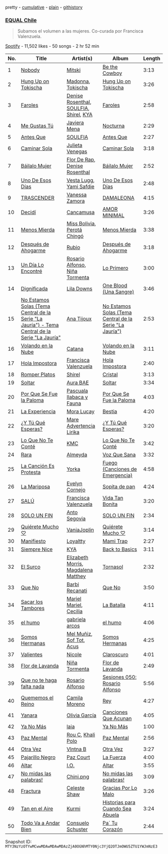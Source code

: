 pretty - [cumulative](/playlists/cumulative/37i9dQZF1DXaXeq4HFmqQR.md) - [plain](/playlists/plain/37i9dQZF1DXaXeq4HFmqQR) - [githistory](https://github.githistory.xyz/mackorone/spotify-playlist-archive/blob/main/playlists/plain/37i9dQZF1DXaXeq4HFmqQR)

### [EQUAL Chile](https://open.spotify.com/playlist/37i9dQZF1DXaXeq4HFmqQR)

> Subamos el volumen a las mujeres\. Co\-curada por Francisca Valenzuela.

[Spotify](https://open.spotify.com/user/spotify) - 11,502 likes - 50 songs - 2 hr 52 min

| No. | Title | Artist(s) | Album | Length |
|---|---|---|---|---|
| 1 | [Nobody](https://open.spotify.com/track/2P5yIMu2DNeMXTyOANKS6k) | [Mitski](https://open.spotify.com/artist/2uYWxilOVlUdk4oV9DvwqK) | [Be the Cowboy](https://open.spotify.com/album/42cH7mrkfljkqkxA2Ip9Xq) | 3:13 |
| 2 | [Hung Up on Tokischa](https://open.spotify.com/track/3oJzE5dSRl51xxzLeih0sy) | [Madonna](https://open.spotify.com/artist/6tbjWDEIzxoDsBA1FuhfPW), [Tokischa](https://open.spotify.com/artist/2p4aN0Uxkk3iT3HK0cJ2cJ) | [Hung Up on Tokischa](https://open.spotify.com/album/0lJ8KgNF2nzGoCv2yfrBxQ) | 3:26 |
| 3 | [Faroles](https://open.spotify.com/track/4eh4Et24YVZ97mCumJe0IK) | [Denise Rosenthal](https://open.spotify.com/artist/73SBwOgH6mrS09OyFHdR62), [SOULFIA](https://open.spotify.com/artist/1Q9Sx5tOmwems0qwLJZ5Cy), [Shirel](https://open.spotify.com/artist/5fNV5ubt46GqUpyP7Mh4Ln), [KYA](https://open.spotify.com/artist/1D1DNu1iQq7j7hFOlJZJyP) | [Faroles](https://open.spotify.com/album/6E2eSxShTgMRZi3WKjJev0) | 2:58 |
| 4 | [Me Gustas Tú](https://open.spotify.com/track/5rKuJ17ulyXWrqtLKS4sFM) | [Javiera Mena](https://open.spotify.com/artist/6c0qylj1D1gqcUUN2P8Ofp) | [Nocturna](https://open.spotify.com/album/5vU4ilAXgThxcO2wEuPuk3) | 2:29 |
| 5 | [Antes Que](https://open.spotify.com/track/3WPrnwpxefLYwGejFCpP7W) | [SOULFIA](https://open.spotify.com/artist/1Q9Sx5tOmwems0qwLJZ5Cy) | [Antes Que](https://open.spotify.com/album/3nxTxqohB4uES4GJxnBG6c) | 2:27 |
| 6 | [Caminar Sola](https://open.spotify.com/track/1ZGTVVXlL3FkaTGyNQey2P) | [Julieta Venegas](https://open.spotify.com/artist/2QWIScpFDNxmS6ZEMIUvgm) | [Caminar Sola](https://open.spotify.com/album/5MJYQdDfWT6r77caberwu2) | 3:18 |
| 7 | [Báilalo Mujer](https://open.spotify.com/track/1RdQkmD04McqnaiN76PohD) | [Flor De Rap](https://open.spotify.com/artist/3ZIZqvSbTL7mIEyXmbbXs7), [Denise Rosenthal](https://open.spotify.com/artist/73SBwOgH6mrS09OyFHdR62) | [Báilalo Mujer](https://open.spotify.com/album/3TqIGSpoilpG6QXGpwn5X5) | 2:52 |
| 8 | [Uno De Esos Días](https://open.spotify.com/track/3knplr6ptMfZ4B1inYhfXP) | [Vesta Lugg](https://open.spotify.com/artist/4BMCoatjMD45S9nDzLVa3c), [Yami Safdie](https://open.spotify.com/artist/4RWJOoYwgF978LOn8Fainp) | [Uno De Esos Días](https://open.spotify.com/album/6P4acuRUxR1uWUxB07yBJW) | 2:48 |
| 9 | [TRASCENDER](https://open.spotify.com/track/5xZq4873FHfXsT3gGhYY6K) | [Vanessa Zamora](https://open.spotify.com/artist/3IZxs4ZukiitIk8vkAPAxC) | [DAMALEONA](https://open.spotify.com/album/4CtZOAq6nHz4nw6vKqeSkL) | 4:15 |
| 10 | [Decidí](https://open.spotify.com/track/526Et8BPKtXBTIctZsrm3Z) | [Cancamusa](https://open.spotify.com/artist/6GSnSFc0O2JMkPkGcBFsNc) | [AMOR MINIMAL](https://open.spotify.com/album/5tydxQ3vJc63ORNQQsH8Fq) | 3:26 |
| 11 | [Menos Mierda](https://open.spotify.com/track/6I4RfnGgotxBNN5ucshR0Z) | [Miss Bolivia](https://open.spotify.com/artist/4xx3PjUWxXY0qEXUdDhrwx), [Perotá Chingó](https://open.spotify.com/artist/5cMTiWeaWidGI8hVoZY8Ox) | [Menos Mierda](https://open.spotify.com/album/6R7sheQVYhx0mGCkoSzJLr) | 3:38 |
| 12 | [Después de Ahogarme](https://open.spotify.com/track/2rC1iZrQPTXbL4Pjm4kxYq) | [Rubio](https://open.spotify.com/artist/79YjWaAoD88XGLETIsnnQV) | [Después de Ahogarme](https://open.spotify.com/album/7LRgXEYPGxgF675k7AkaVq) | 3:18 |
| 13 | [Un Día Lo Encontré](https://open.spotify.com/track/6IPCxRPVXSXdfrubRNertw) | [Rosario Alfonso](https://open.spotify.com/artist/7mirwC8eaTt7tswix93TFZ), [Niña Tormenta](https://open.spotify.com/artist/0KJEHAoNtPaopqOHD6UIkY) | [Lo Primero](https://open.spotify.com/album/0uiItrX0S62V8IN88h0p3Q) | 3:00 |
| 14 | [Dignificada](https://open.spotify.com/track/5jRzAstjJuMwUP9P4Sj6Ng) | [Lila Downs](https://open.spotify.com/artist/3mXI2gpwWnNO9qbQG3n3EP) | [One Blood \(Una Sangre\)](https://open.spotify.com/album/417veGNmonVv9o0iGlFyjT) | 3:46 |
| 15 | [No Estamos Solas \(Tema Central de la Serie "La Jauría"\) \- Tema Central de la Serie "La Jauría"](https://open.spotify.com/track/4LxtkdudLT8Bhgm9xwRyn5) | [Ana Tijoux](https://open.spotify.com/artist/40JMTpVRUw90SrN4pFA6Mz) | [No Estamos Solas \(Tema Central de la Serie "La Jauría"\)](https://open.spotify.com/album/4N2jf1sqfVuOFlmGLBDvi1) | 2:53 |
| 16 | [Volando en la Nube](https://open.spotify.com/track/4kDO7SsBLzlXXNl1bKozFn) | [Catana](https://open.spotify.com/artist/5M93gtdh8dIv85CDYnuP90) | [Volando en la Nube](https://open.spotify.com/album/2dopJK4bzSHttm5bxMd495) | 3:11 |
| 17 | [Hola Impostora](https://open.spotify.com/track/5MdDNCg76PKSzrKeKI68wf) | [Francisca Valenzuela](https://open.spotify.com/artist/2piHiUbXwUNNIvYyIOIUKt) | [Hola Impostora](https://open.spotify.com/album/1CuamEchzUcvdeVYyiioSt) | 2:40 |
| 18 | [Romper Platos](https://open.spotify.com/track/20kFOY6ejpGVov6BEZvTfw) | [Shirel](https://open.spotify.com/artist/5fNV5ubt46GqUpyP7Mh4Ln) | [Cristal](https://open.spotify.com/album/0k8fiM3A193BLZqPWYhWD1) | 3:13 |
| 19 | [Soltar](https://open.spotify.com/track/0JLCVUGEKXgnOeOAU5V0A0) | [Aura BAE](https://open.spotify.com/artist/7jIywNxfjSZ2Dxm6OOzQPF) | [Soltar](https://open.spotify.com/album/62wbj4HDQ2G2iNE8ogS4A0) | 3:34 |
| 20 | [Por Que Se Fue la Paloma](https://open.spotify.com/track/7MfqQD9POKCfuxn5GxEO7Y) | [Pascuala Ilabaca y Fauna](https://open.spotify.com/artist/6nf17XGXCx2PSgkhPYjSIA) | [Por Que Se Fue la Paloma](https://open.spotify.com/album/3TW1yBSvYhoFflREstW8Cd) | 4:03 |
| 21 | [La Experiencia](https://open.spotify.com/track/5qdztRteIy0iATHFFYIBPs) | [Mora Lucay](https://open.spotify.com/artist/3gjqD5j7NaOCr4kLULEV0L) | [Bestia](https://open.spotify.com/album/5MxhmYS9jmITi4mqz6FAX9) | 4:20 |
| 22 | [¿Y Tú Qué Esperas?](https://open.spotify.com/track/3KtD9UUoMQx5K2tLmXnNSQ) | [Mare Advertencia Lirika](https://open.spotify.com/artist/3QVB7ctBlqEFuQZeMDt6Qh) | [¿Y Tú Qué Esperas?](https://open.spotify.com/album/75eQDaOHwg0zCmZwN9koDI) | 3:20 |
| 23 | [Lo Que No Te Conté](https://open.spotify.com/track/3Z452bjBcSY5lVXxlCCwSf) | [KMC](https://open.spotify.com/artist/6XRepE59HrVuIQgfWXdBJ4) | [Lo Que No Te Conté](https://open.spotify.com/album/6g5cG2wmNh2HPAW4oJXgS7) | 3:42 |
| 24 | [Rara](https://open.spotify.com/track/7F7Bga2mi1fYcuY7gspC2G) | [Almeyda](https://open.spotify.com/artist/3ScIhY1EejsIFbTsU87XwF) | [Voz Que Sana](https://open.spotify.com/album/1hdKat0bGuYY7vcPF9ywSp) | 3:32 |
| 25 | [La Canción Es Protesta](https://open.spotify.com/track/4SwobFMtZrCVdcBE4PNBoy) | [Yorka](https://open.spotify.com/artist/71bG6LIwKMYALxV8WuIezn) | [Fuego \(Canciones de Emergencia\)](https://open.spotify.com/album/41S8vaZ1x2DS1T1U9fH3ZR) | 4:58 |
| 26 | [La Mariposa](https://open.spotify.com/track/56Q5cYrFTvaHbHmApsLdgI) | [Evelyn Cornejo](https://open.spotify.com/artist/3wV40S9AyTLTE2b0Tp0Yo6) | [Sopita de pan](https://open.spotify.com/album/3XqCraq3luG498wyPggqup) | 4:24 |
| 27 | [SALÚ](https://open.spotify.com/track/3n9UWV1Xa23WtOKpEfnbVv) | [Francisca Valenzuela](https://open.spotify.com/artist/2piHiUbXwUNNIvYyIOIUKt) | [Vida Tan Bonita](https://open.spotify.com/album/62cm3NBJCoTZpXJHzmUg7C) | 3:20 |
| 28 | [SOLO UN FIN](https://open.spotify.com/track/2Nm6gM6WU0WMc5BejJ78Cu) | [Anto Segovia](https://open.spotify.com/artist/3ZDlV4860jpcqhmIincWHF) | [SOLO UN FIN](https://open.spotify.com/album/64AjH3ht7XeqmgaAV3BLRK) | 2:34 |
| 29 | [Quiérete Mucho ♡](https://open.spotify.com/track/7kDutlhRN5y6XeEgKz06eI) | [VaniaJoplin](https://open.spotify.com/artist/5J7o47wyT1cQOkHPFwzq4X) | [Quiérete Mucho ♡](https://open.spotify.com/album/47b22rXJAyeKYdr4qn2vVF) | 3:14 |
| 30 | [Manifiesto](https://open.spotify.com/track/7rXnH5CggkXAAIxWHh0U0H) | [Loyaltty](https://open.spotify.com/artist/5DDpDYLDv4xasIBS6kp2wf) | [Mami Trap](https://open.spotify.com/album/6WGQyk4qU39c8CUx07IzSc) | 2:27 |
| 31 | [Siempre Nice](https://open.spotify.com/track/7cXUURjoM0VmxkMDXFyIKO) | [KYA](https://open.spotify.com/artist/1D1DNu1iQq7j7hFOlJZJyP) | [Back to Basics](https://open.spotify.com/album/32sbVfAJ3CK8Uu27g4VAJY) | 3:11 |
| 32 | [El Surco](https://open.spotify.com/track/3ponuxHLLLI1nMi9XcxdJT) | [Elizabeth Morris](https://open.spotify.com/artist/3kJaCi1igGWOKYUVDdJnoi), [Magdalena Matthey](https://open.spotify.com/artist/0Dz64lyAnwZJDpF98j0ntV) | [Tornasol](https://open.spotify.com/album/0AOUVR8VGXiqeLeY8A8PMx) | 2:32 |
| 33 | [Que No](https://open.spotify.com/track/4DAQll50JkLQMasCbExBkp) | [Barbi Recanati](https://open.spotify.com/artist/4nwFiHgPXUpo0KgR1rZSAD) | [Que No](https://open.spotify.com/album/1seXkKYuDxoAgUgZznRKJJ) | 3:50 |
| 34 | [Sacar los Tambores](https://open.spotify.com/track/07T5hgGjxLeEDzrWp31jt3) | [Mariel Mariel](https://open.spotify.com/artist/5MbC0GPijb60evRCEQLJAz), [Cecilia](https://open.spotify.com/artist/0K2U7B6n9Otcwn19m7tGzO) | [La Batalla](https://open.spotify.com/album/0YXQIt7lz5Rsp7wpbuwhFW) | 4:11 |
| 35 | [el humo](https://open.spotify.com/track/4jk6AWr2Xly8i9GJBaM6BR) | [gabriela arcos](https://open.spotify.com/artist/3SdRPRuSNLp9lj06iZuQlx) | [el humo](https://open.spotify.com/album/3wxJafS7k8IdofVpP4yXFN) | 4:06 |
| 36 | [Somos Hermanas](https://open.spotify.com/track/3SW2TbBtYupZDVeHiiAku5) | [Mel Muñiz](https://open.spotify.com/artist/05NEGCiyDYaJtcPiagl46Y), [Sof Tot](https://open.spotify.com/artist/0QLkVX5UDeJyKxSA8z8mtj), [Acus](https://open.spotify.com/artist/39DDfcoTv0v0HoZY1ZoPWp) | [Somos Hermanas](https://open.spotify.com/album/2VdoxpDbGIyzgXJDMyKSPR) | 4:25 |
| 37 | [Valientes](https://open.spotify.com/track/7kEJ3ajOHug4iTG3ogQtQd) | [Nicole](https://open.spotify.com/artist/3iIMN6aYzb6coyCECxkHaS) | [Claroscuro](https://open.spotify.com/album/0BJVfmQhzjNLJuupXUzRQ5) | 4:01 |
| 38 | [Flor de Lavanda](https://open.spotify.com/track/7cUUunnDFcu9AHiuF0fs9n) | [Niña Tormenta](https://open.spotify.com/artist/0KJEHAoNtPaopqOHD6UIkY) | [Flor de Lavanda](https://open.spotify.com/album/3fgTrA9QqwF9IT67R7gCK0) | 2:49 |
| 39 | [Que no te haga falta nada](https://open.spotify.com/track/0ShKnHt3NjEhcyby0TGOWu) | [Rosario Alfonso](https://open.spotify.com/artist/7mirwC8eaTt7tswix93TFZ) | [Sesiones 050: Rosario Alfonso](https://open.spotify.com/album/1qWWJu7EirLK7hLmGL1myQ) | 5:56 |
| 40 | [Quememos el Reino](https://open.spotify.com/track/0QLJWqX0Taif8Hb6JGmy9e) | [Camila Moreno](https://open.spotify.com/artist/0SJy1J0FgP21lbvGBMKT8H) | [Rey](https://open.spotify.com/album/5jU98FSu18DrwrXBCkGJpN) | 4:27 |
| 41 | [Yanara](https://open.spotify.com/track/5a9THIgXiVQYFbmwwoKZaw) | [Olivia García](https://open.spotify.com/artist/5ZLOSt2DZOG4V3nG0kDoh3) | [Canciones Que Acunan](https://open.spotify.com/album/5pcVQVkLAg5dl2L2Y0DhEN) | 4:05 |
| 42 | [Ya No Más](https://open.spotify.com/track/2NupxcN9n8pbHYYn34idT9) | [laia](https://open.spotify.com/artist/1eFDWuVJ8q3nSbmG2MArz5) | [Ya No Más](https://open.spotify.com/album/4ywrUZCcBtpJaUF5NqDPDE) | 1:00 |
| 43 | [Paz Mental](https://open.spotify.com/track/6qrpKBnajPTZqri62rOJYh) | [Rou C](https://open.spotify.com/artist/2QDk2sxK8xHgNIIXNLgNZ9), [Khali Polo](https://open.spotify.com/artist/6p4jLNz7drGHvovCmCEX8t) | [Paz Mental](https://open.spotify.com/album/4X40KrzSuLlgRlPzB69vzK) | 2:56 |
| 44 | [Otra Vez](https://open.spotify.com/track/0FyjvQWS65rG8v3vnB3snN) | [Vlntna B](https://open.spotify.com/artist/5leFwWpTacAWLAom8B2JbS) | [Otra Vez](https://open.spotify.com/album/3xpy8pqDLXKIAmb3AsYBhJ) | 3:27 |
| 45 | [Pajarillo Negro](https://open.spotify.com/track/4DMhBxXwHcaY8C0Bv8PwFc) | [Paz Court](https://open.spotify.com/artist/4iYtGmJwcET4ym55GMp4Zm) | [La Fuerza](https://open.spotify.com/album/4qMSZDyLdEJtoL19qzG4ld) | 4:00 |
| 46 | [Altar](https://open.spotify.com/track/3WyJCG5TITCX9XlgIkD3oj) | [I.O.](https://open.spotify.com/artist/0W7i4dR3G2zB88NtkMkVgf) | [Altar](https://open.spotify.com/album/6gxBp3aafZ9LzXD1M2Remx) | 3:55 |
| 47 | [No midas las palabras!](https://open.spotify.com/track/6Ysa4eWynByNpVxwtvjv8O) | [Chini.png](https://open.spotify.com/artist/2rV1GKAvHpXO40w4lLhplz) | [No midas las palabras!](https://open.spotify.com/album/3GJLhExQ1ELO3U6B2Bxwfk) | 3:09 |
| 48 | [Fractura](https://open.spotify.com/track/7f3ucDYnKl2lxhKGV8OJ9m) | [Celeste Shaw](https://open.spotify.com/artist/6rqnfwOhPniuJF1OxvMdYj) | [Gracias Por Lo Malo](https://open.spotify.com/album/7yQwWyQY21QDDr3Btezdzf) | 3:26 |
| 49 | [Tan en el Aire](https://open.spotify.com/track/3FR4AnFf2zbYaesNbLpSiK) | [Kurmi](https://open.spotify.com/artist/1BF5IPlIOTc6JJWQPuqG3W) | [Historias para Cuando Sea Abuela](https://open.spotify.com/album/0LtK9bUcKNtbu0iwZBgyGU) | 3:24 |
| 50 | [Todo Va a Andar Bien](https://open.spotify.com/track/40gB7Xjf1lU61cxUc3UBCw) | [Consuelo Schuster](https://open.spotify.com/artist/1wZ9Xc5xzw5ag4rpHBdMTk) | [Pa´ Tu Corazón](https://open.spotify.com/album/7JzbpfQPJp43G5DaLS6kvg) | 2:44 |

Snapshot ID: `MTY3NzYzOTYwMCwwMDAwMDAwMDAzZjA0OGNhMTY0Njc3YjQ2OTJmOWU5ZTU1YWJmNzE3`

